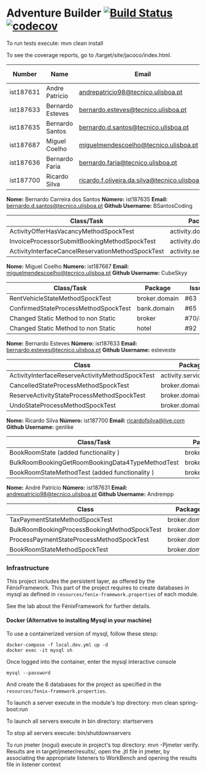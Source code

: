 # Adventure Builder [![Build Status](https://travis-ci.com/tecnico-softeng/es19tg_13-project.svg?token=18mQisuv59o2ZBZknWxY&branch=develop)](https://travis-ci.com/tecnico-softeng/es19tg_13-project)[![codecov](https://codecov.io/gh/tecnico-softeng/es19tg_13-project/branch/master/graph/badge.svg?token=3UtdufKikD)](https://codecov.io/gh/tecnico-softeng/es19tg_13-project)



To run tests execute: mvn clean install

To see the coverage reports, go to <module name>/target/site/jacoco/index.html.


| Number    | Name             | Email                                          | GitHub Username | Group |
| --------- | ---------------- | ---------------------------------------------- | --------------- | ----- |
| ist187631 | Andre Patricio   | andrepatricio98@tecnico.ulisboa.pt             | Andrempp        | 1     |
| ist187633 | Bernardo Esteves | bernardo.esteves@tecnico.ulisboa.pt            | esteveste       | 1     |
| ist187635 | Bernardo Santos  | bernardo.d.santos@tecnico.ulisboa.pt           | BSantosCoding   | 1     |
| ist187687 | Miguel Coelho    | miguelmendescoelho@tecnico.ulisboa.pt          | CubeSkyy        | 2     |
| ist187636 | Bernardo Faria   | bernardo.faria@tecnico.ulisboa.pt              | BernardoFaria   | 2     |
| ist187700 | Ricardo Silva    | ricardo.f.oliveira.da.silva@tecnico.ulisboa.pt | genlike         | 2     |



**Nome:** Bernardo Carreira dos Santos **Número:** ist187635 **Email:** bernardo.d.santos@tecnico.ulisboa.pt **Github Username:** BSantosCoding

| Class/Task                                        | Package                 | Issue |
| ------------------------------------------------- | ----------------------- | ----- |
| ActivityOfferHasVacancyMethodSpockTest            | activity.domain         | #61   |
| InvoiceProcessorSubmitBookingMethodSpockTest      | activity.domain         | #62   |
| ActivityInterfaceCancelReservationMethodSpockTest | activity.services.local | #60   |

**Nome:** Miguel Coelho **Numero:** ist187687 **Email:** miguelmendescoelho@tecnico.ulisboa.pt  **Github Username:** CubeSkyy

| Class/Task                                   | Package             | Issue |
| -------------------------------------------- | ------------------- | ----- |
| RentVehicleStateMethodSpockTest              | broker.domain       | #63   |
| ConfirmedStateProcessMethodSpockTest         | bank.domain         | #65   |
| Changed Static Method to non Static          | broker              | #70/#90 |
| Changed Static Method to non Static          | hotel              | #92 |

**Nome:** Bernardo Esteves **Número:** ist187633 **Email:** bernardo.esteves@tecnico.ulisboa.pt **Github Username:** esteveste

| Class                                           | Package                 | Issue |
| ----------------------------------------------- | ----------------------- | ----- |
| ActivityInterfaceReserveActivityMethodSpockTest | activity.services.local | #72   |
| CancelledStateProcessMethodSpockTest            | broker.domain           | #64   |
| ReserveActivityStateProcessMethodSpockTest      | broker.domain           | #74   |
| UndoStateProcessMethodSpockTest                 | broker.domain           | #75   |

**Nome:** Ricardo Silva **Número:** ist187700 **Email:** ricardofsilva@live.com **Github Username:** genlike

| Class/Task                                        | Package                 | Issue |
| ------------------------------------------------- | ----------------------- | ----- |
| BookRoomState	(added functionality )				| broker.domain			  | #94   |
| BulkRoomBookingGetRoomBookingData4TypeMethodTest	| broker.domain			  | #104  |
| BookRoomStateMethodTest (added functionality )	| broker.domain			  | #115  |

**Nome:** André Patrício **Número:** ist187631 **Email:** andrepatricio98@tecnico.ulisboa.pt **Github Username:** Andrempp

| Class                                           | Package                 | Issue |
| ----------------------------------------------- | ----------------------- | ----- |
| TaxPaymentStateMethodSpockTest 				  | broker.domain           | #99   |
| BulkRoomBookingProcessBookingMethodSpockTest    | broker.domain           | #79   |
| ProcessPaymentStateProcessMethodSpockTest       | broker.domain           | #77   |
| BookRoomStateMethodSpockTest	                  | broker.domain           | #78   |


### Infrastructure

This project includes the persistent layer, as offered by the FénixFramework.
This part of the project requires to create databases in mysql as defined in `resources/fenix-framework.properties` of each module.

See the lab about the FénixFramework for further details.

#### Docker (Alternative to installing Mysql in your machine)

To use a containerized version of mysql, follow these stesp:

```
docker-compose -f local.dev.yml up -d
docker exec -it mysql sh
```

Once logged into the container, enter the mysql interactive console

```
mysql --password
```

And create the 6 databases for the project as specified in
the `resources/fenix-framework.properties`.

To launch a server execute in the module's top directory: mvn clean spring-boot:run

To launch all servers execute in bin directory: startservers

To stop all servers execute: bin/shutdownservers

To run jmeter (nogui) execute in project's top directory: mvn -Pjmeter verify. Results are in target/jmeter/results/, open the .jtl file in jmeter, by associating the appropriate listeners to WorkBench and opening the results file in listener context

